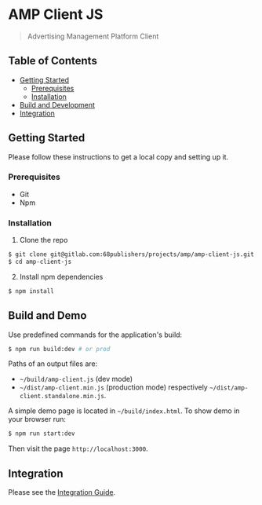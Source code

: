# AMP Client JS
> Advertising Management Platform Client

## Table of Contents

* [Getting Started](#getting-started)
  * [Prerequisites](#prerequisites)
  * [Installation](#installation)
* [Build and Development](#build-and-demo)
* [Integration](#integration)

## Getting Started

Please follow these instructions to get a local copy and setting up it.

### Prerequisites

* Git
* Npm

### Installation

1. Clone the repo

```sh
$ git clone git@gitlab.com:68publishers/projects/amp/amp-client-js.git
$ cd amp-client-js
```

2. Install npm dependencies

```sh
$ npm install
```

## Build and Demo

Use predefined commands for the application's build:

```sh
$ npm run build:dev # or prod
```

Paths of an output files are:
 - `~/build/amp-client.js` (dev mode)
 - `~/dist/amp-client.min.js` (production mode) respectively `~/dist/amp-client.standalone.min.js`.

A simple demo page is located in `~/build/index.html`. To show demo in your browser run:

```sh
$ npm run start:dev
```

Then visit the page `http://localhost:3000`.

## Integration

Please see the [Integration Guide](docs/integration.md).
